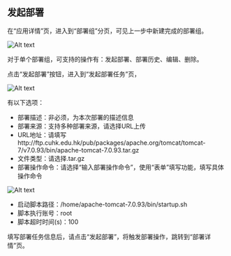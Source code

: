 ## 发起部署

在“应用详情”页，进入到“部署组”分页，可见上一步中新建完成的部署组。

![Alt text](https://github.com/jdcloudcom/cn/blob/edit/image/CodeDeploy/Ch/Start-6%EF%BC%88Ch%EF%BC%89.png)

对于单个部署组，可支持的操作有：发起部署、部署历史、编辑、删除。

点击“发起部署”按钮，进入到“发起部署任务”页，

![Alt text](https://github.com/jdcloudcom/cn/blob/edit/image/CodeDeploy/Ch/Start-7%EF%BC%88Ch%EF%BC%89.png)

有以下选项：

- 部署描述：非必须，为本次部署的描述信息
- 部署来源：支持多种部署来源，请选择URL上传
- URL地址：请填写http://ftp.cuhk.edu.hk/pub/packages/apache.org/tomcat/tomcat-7/v7.0.93/bin/apache-tomcat-7.0.93.tar.gz
- 文件类型：请选择.tar.gz
- 部署操作命令：请选择“输入部署操作命令”，使用“表单”填写功能，填写具体操作命令


![Alt text](https://github.com/jdcloudcom/cn/blob/edit/image/CodeDeploy/Ch/Start-7-1%EF%BC%88Ch%EF%BC%89.png)

- 启动脚本路径：/home/apache-tomcat-7.0.93/bin/startup.sh
- 脚本执行账号：root
- 脚本超时时间(s)：100

填写部署任务信息后，请点击“发起部署”，将触发部署操作，跳转到“部署详情”页。
